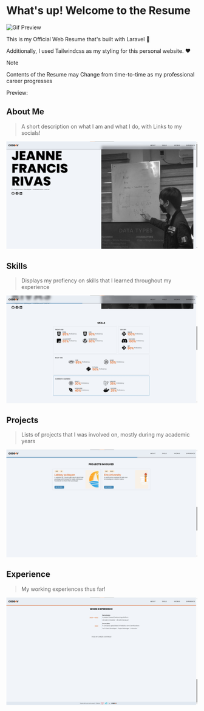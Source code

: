 # What's up! Welcome to the Resume

![Gif Preview](/public/assets/README_GIF.gif)

This is my Official Web Resume that's built with Laravel :raised_hands:

Additionally, I used Tailwindcss as my styling for this personal website. :heart:

> [!NOTE]
> Contents of the Resume may Change from time-to-time as my professional career progresses

Preview: 

## About Me
> A short description on what I am and what I do, with Links to my socials! 

![About Me Part of the Resume](/public/assets/README_ABOUT.jpg)

## Skills 
> Displays my profiency on skills that I learned throughout my experience

![Skills Part of the Resume](/public/assets/README_SKILLS.jpg)

## Projects
> Lists of projects that I was involved on, mostly during my academic years 

![Project Part of the Resume](/public/assets/README_WORKS.jpg)

## Experience
> My working experiences thus far! 

![Experience Part of the Resume](/public/assets/README_EXPERIENCE.jpg)

